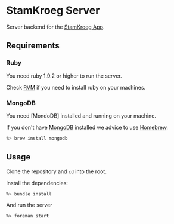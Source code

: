 # StamKroeg Server

Server backend for the [StamKroeg App].

## Requirements

### Ruby

You need ruby 1.9.2 or higher to run the server.

Check [RVM] if you need to install ruby on your machines.

### MongoDB

You need [MondoDB] installed and running on your machine.

If you don't have [MongoDB] installed we advice to use [Homebrew].

```sh
%> brew install mongodb
```

## Usage

Clone the repository and `cd` into the root.

Install the dependencies:

```sh
%> bundle install
```

And run the server

```
%> foreman start
```

[StamKroeg App]:https://github.com/mattfeigal/Stamkroeg-iPhone-Client
[MongoDB]:http://www.mongodb.org/
[RVM]:https://rvm.io
[Homebrew]:http://mxcl.github.com/homebrew/


